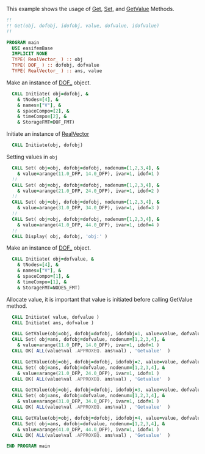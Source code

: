 This example shows the usage of [Get](Get.md), [Set](Set.md), and [GetValue](GetValue.md) Methods. 

```fortran
!!
!! Get(obj, dofobj, idofobj, value, dofvalue, idofvalue)
!!
```

```fortran
PROGRAM main
  USE easifemBase
  IMPLICIT NONE
  TYPE( RealVector_ ) :: obj
  TYPE( DOF_ ) :: dofobj, dofvalue
  TYPE( RealVector_ ) :: ans, value
```

Make an instance of [DOF_](../DOF/DOF_.md) object.

```fortran
  CALL Initiate( obj=dofobj, &
    & tNodes=[4], &
    & names=["V"], &
    & spaceCompo=[2], &
    & timeCompo=[2], &
    & StorageFMT=DOF_FMT)
```

Initiate an instance of [RealVector](RealVector.md)

```fortran
  CALL Initiate(obj, dofobj)
```


Setting values in `obj`

```fortran
  CALL Set( obj=obj, dofobj=dofobj, nodenum=[1,2,3,4], &
    & value=arange(11.0_DFP, 14.0_DFP), ivar=1, idof=1 )
  !!
  CALL Set( obj=obj, dofobj=dofobj, nodenum=[1,2,3,4], &
    & value=arange(21.0_DFP, 24.0_DFP), ivar=1, idof=2 )
  !!
  CALL Set( obj=obj, dofobj=dofobj, nodenum=[1,2,3,4], &
    & value=arange(31.0_DFP, 34.0_DFP), ivar=1, idof=3 )
  !!
  CALL Set( obj=obj, dofobj=dofobj, nodenum=[1,2,3,4], &
    & value=arange(41.0_DFP, 44.0_DFP), ivar=1, idof=4 )
  !!
  CALL Display( obj, dofobj, 'obj:' )
```

Make an instance of [DOF_](../DOF/DOF_.md) object.

```fortran
  CALL Initiate( obj=dofvalue, &
    & tNodes=[4], &
    & names=["V"], &
    & spaceCompo=[1], &
    & timeCompo=[1], &
    & StorageFMT=NODES_FMT)
```

Allocate value, it is important that value is initiated before calling GetValue method.

```fortran
  CALL Initiate( value, dofvalue )
  CALL Initiate( ans, dofvalue )
```

```fortran
  CALL GetValue(obj=obj, dofobj=dofobj, idofobj=1, value=value, dofvalue=dofvalue, idofvalue=1)
  CALL Set( obj=ans, dofobj=dofvalue, nodenum=[1,2,3,4], &
    & value=arange(11.0_DFP, 14.0_DFP), ivar=1, idof=1 )
  CALL OK( ALL(value%val .APPROXEQ. ans%val) , 'Getvalue'  )
```

```fortran
  CALL GetValue(obj=obj, dofobj=dofobj, idofobj=2, value=value, dofvalue=dofvalue, idofvalue=1)
  CALL Set( obj=ans, dofobj=dofvalue, nodenum=[1,2,3,4], &
    & value=arange(21.0_DFP, 24.0_DFP), ivar=1, idof=1 )
  CALL OK( ALL(value%val .APPROXEQ. ans%val) , 'Getvalue'  )
```

```fortran
  CALL GetValue(obj=obj, dofobj=dofobj, idofobj=3, value=value, dofvalue=dofvalue, idofvalue=1)
  CALL Set( obj=ans, dofobj=dofvalue, nodenum=[1,2,3,4], &
    & value=arange(31.0_DFP, 34.0_DFP), ivar=1, idof=1 )
  CALL OK( ALL(value%val .APPROXEQ. ans%val) , 'Getvalue'  )
```

```fortran
  CALL GetValue(obj=obj, dofobj=dofobj, idofobj=4, value=value, dofvalue=dofvalue, idofvalue=1)
  CALL Set( obj=ans, dofobj=dofvalue, nodenum=[1,2,3,4], &
    & value=arange(41.0_DFP, 44.0_DFP), ivar=1, idof=1 )
  CALL OK( ALL(value%val .APPROXEQ. ans%val) , 'Getvalue'  )
```

```fortran
END PROGRAM main
```
